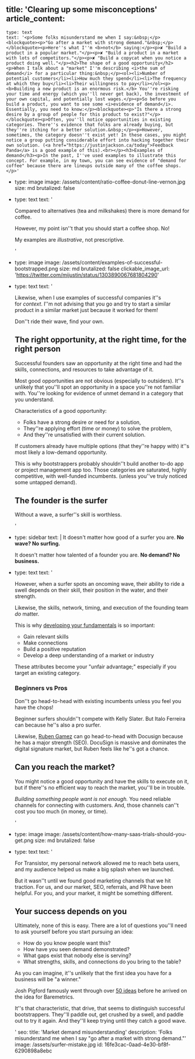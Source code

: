 title: 'Clearing up some misconceptions'
article_content:
  -
    type: text
    text: '<p>Some folks misunderstand me when I say:&nbsp;</p><blockquote><p>"Go after a market with strong demand."&nbsp;</p></blockquote><p>Here''s what I''m <b>not</b> saying:</p><p>✘ "Build a product in a popular market."</p><p>✘ "Build a product in a market with lots of competitors."</p><p>✘ "Build a copycat when you notice a product doing well."</p><h2>The shape of a good opportunity</h2><p>When I talk about a "market" I''m describing <i>the sum of demand</i> for a particular thing:&nbsp;</p><ol><li>Number of potential customers</li><li>How much they spend</li><li>The frequency at which they buy</li><li>Their willingness to pay</li></ol><p><b>Building a new product is an enormous risk.</b> You''re risking your time and energy (which you''ll never get back), the investment of your own capital, and potentially lost wages.</p><p>So before you build a product, you want to see some <i>evidence of demand</i>. Essentially, you need to know:</p><blockquote><p>"Is there a strong desire by a group of people for this product to exist?"</p></blockquote><p>Often, you''ll notice opportunities in existing categories. There''s evidence that folks are already buying, but they''re itching for a better solution.&nbsp;</p><p>However, sometimes, the category doesn''t exist yet! In these cases, you might notice a group putting considerable effort into hacking together their own solution. (<a href="https://justinjackson.ca/today">Feedback Panda</a> is a good example of this).<br></p><h3>Examples of demand</h3><p>In the past, I''ve used examples to illustrate this concept. For example, in my town, you can see evidence of "demand for coffee" because there are lineups outside many of the coffee shops.</p>'
  -
    type: image
    image: /assets/content/ratio-coffee-donut-line-vernon.jpg
    size: md
    brutalized: false
  -
    type: text
    text: '<p>Compared to alternatives (tea and milkshakes) there is more demand for coffee.</p><p>However, my point isn''t that you should start a coffee shop. No!&nbsp;</p><p>My examples are <i>illustrative</i>, not prescriptive.</p>'
  -
    type: image
    image: /assets/content/examples-of-successful-bootstrapped.png
    size: md
    brutalized: false
    clickable_image_url: 'https://twitter.com/mijustin/status/1303890067681804290'
  -
    type: text
    text: '<p>Likewise, when I use examples of successful companies it''s for&nbsp;<i>context</i>. I''m not advising that you go and try to start a similar product in a similar market just because it worked for them!&nbsp;</p><p>Don''t ride their wave, find your own.</p><h2>The right opportunity, at the right time, for the right person</h2><p>Successful founders saw an opportunity at the right time and had the skills, connections, and resources to take advantage of it.&nbsp;</p><p>Most good opportunities are not obvious (especially to outsiders). It''s unlikely that you''ll spot an opportunity in a space you''re not familiar with. You''re looking for evidence of unmet demand in a category that you understand.</p><p>Characteristics of a good opportunity:</p><ul><li>Folks have a strong desire or need for a solution,</li><li>They''re applying effort (time or money) to solve the problem,</li><li>And they''re unsatisfied with their current solution.</li></ul><p>If customers already have multiple options (that they''re happy with) it''s most likely a low-demand opportunity.&nbsp;</p><p>This is why bootstrappers probably shouldn''t build another to-do app or project management app too. Those categories are saturated, highly competitive, with well-funded incumbents. (unless you''ve truly noticed some untapped demand).</p><h2>The founder is the surfer</h2><p>Without a wave, a surfer''s skill is worthless.</p>'
  -
    type: sidebar
    text: |
      It doesn't matter how good of a surfer you are. **No wave? No surfing.**
      
      It doesn't matter how talented of a founder you are. **No demand? No business.**
  -
    type: text
    text: '<p>However, when a surfer spots an oncoming wave, their ability to ride a swell depends on their skill, their position in the water, and their strength.<br></p><p>Likewise, the skills, network, timing, and execution of the founding team <i>do</i> matter.</p><p>This is why <a href="https://justinjackson.ca/surfing#fundamentals">developing your fundamentals</a> is so important:</p><ul><li>Gain relevant skills<br></li><li>Make connections</li><li>Build a positive reputation</li><li>Develop a deep understanding of a market or industry</li></ul><p>These attributes become your "unfair advantage;" especially if you target an existing category.</p><h3>Beginners vs Pros</h3><p>Don''t go head-to-head with existing incumbents unless you feel you have the chops!</p><p>Beginner surfers shouldn''t compete with Kelly Slater. But Italo Ferreira can because he''s also a pro surfer.</p><p>Likewise, <a href="https://www.docsketch.com/">Ruben Gamez</a> can go head-to-head with Docusign because he has a major strength (SEO). DocuSign is massive and dominates the digital signature market, but Ruben feels like he''s got a chance.</p><h2>Can you reach the market?</h2><p>You might notice a good opportunity and have the skills to execute on it, but if there''s no efficient way to reach the market, you''ll be in trouble.</p><p><i>Building something people want is not enough.</i>&nbsp;You need reliable channels for connecting with customers. And, those channels can''t cost you too much (in money, or time).</p>'
  -
    type: image
    image: /assets/content/how-many-saas-trials-should-you-get.png
    size: md
    brutalized: false
  -
    type: text
    text: '<p>For Transistor, my personal network allowed me to reach beta users, and my audience helped us make a big splash when we launched.</p><p>But it wasn''t until we found good marketing channels that we hit traction. For us, and our market, SEO, referrals, and PR have been helpful. For you, and your market, it might be something different.</p><h2>Your success depends on you</h2><p>Ultimately, none of this is easy. There are a lot of questions you''ll need to ask yourself before you start pursuing an idea:</p><ul><li>How do you know people want this?</li><li>How have you seen demand demonstrated?</li><li>What gaps exist that nobody else is serving?</li><li>What strengths, skills, and connections do you bring to the table?</li></ul><p>As you can imagine, it''s unlikely that the first idea you have for a business will be "a winner."&nbsp;</p><p>Josh Pigford famously went through over <a href="https://joshpigford.com/projects">50 ideas</a>&nbsp;before he arrived on the idea for Baremetrics.</p><p>It''s that characteristic, that drive, that seems to distinguish successful bootstrappers. They''ll paddle out, get crushed by a swell, and paddle out to try it again. And they''ll keep trying until they catch a good wave.</p>'
seo:
  title: 'Market demand misunderstanding'
  description: 'Folks misunderstand me when I say "go after a market with strong demand."'
  image: /assets/surfer-mistake.jpg
id: 16fe3cac-0aad-4e30-bf8f-6290898a8ebc
